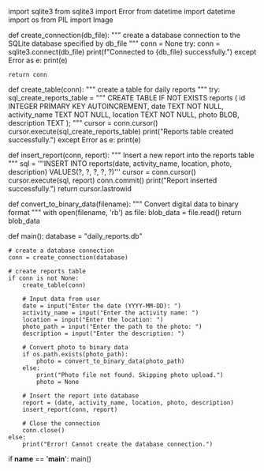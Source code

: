 import sqlite3
from sqlite3 import Error
from datetime import datetime
import os
from PIL import Image

def create_connection(db_file):
    """ create a database connection to the SQLite database specified by db_file """
    conn = None
    try:
        conn = sqlite3.connect(db_file)
        print(f"Connected to {db_file} successfully.")
    except Error as e:
        print(e)
    
    return conn

def create_table(conn):
    """ create a table for daily reports """
    try:
        sql_create_reports_table = """
        CREATE TABLE IF NOT EXISTS reports (
            id INTEGER PRIMARY KEY AUTOINCREMENT,
            date TEXT NOT NULL,
            activity_name TEXT NOT NULL,
            location TEXT NOT NULL,
            photo BLOB,
            description TEXT
        );
        """
        cursor = conn.cursor()
        cursor.execute(sql_create_reports_table)
        print("Reports table created successfully.")
    except Error as e:
        print(e)

def insert_report(conn, report):
    """ Insert a new report into the reports table """
    sql = '''INSERT INTO reports(date, activity_name, location, photo, description) VALUES(?, ?, ?, ?, ?)'''
    cursor = conn.cursor()
    cursor.execute(sql, report)
    conn.commit()
    print("Report inserted successfully.")
    return cursor.lastrowid

def convert_to_binary_data(filename):
    """ Convert digital data to binary format """
    with open(filename, 'rb') as file:
        blob_data = file.read()
    return blob_data

def main():
    database = "daily_reports.db"

    # create a database connection
    conn = create_connection(database)
    
    # create reports table
    if conn is not None:
        create_table(conn)

        # Input data from user
        date = input("Enter the date (YYYY-MM-DD): ")
        activity_name = input("Enter the activity name: ")
        location = input("Enter the location: ")
        photo_path = input("Enter the path to the photo: ")
        description = input("Enter the description: ")
        
        # Convert photo to binary data
        if os.path.exists(photo_path):
            photo = convert_to_binary_data(photo_path)
        else:
            print("Photo file not found. Skipping photo upload.")
            photo = None
        
        # Insert the report into database
        report = (date, activity_name, location, photo, description)
        insert_report(conn, report)
        
        # Close the connection
        conn.close()
    else:
        print("Error! Cannot create the database connection.")

if __name__ == '__main__':
    main()
